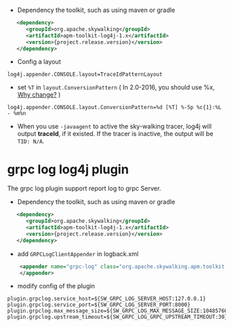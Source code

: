* Dependency the toolkit, such as using maven or gradle
```xml
   <dependency>
      <groupId>org.apache.skywalking</groupId>
      <artifactId>apm-toolkit-log4j-1.x</artifactId>
      <version>{project.release.version}</version>
   </dependency>
```

* Config a layout
```properties
log4j.appender.CONSOLE.layout=TraceIdPatternLayout
```

* set `%T` in `layout.ConversionPattern` ( In 2.0-2016, you should use %x, [Why change?](https://github.com/wu-sheng/sky-walking/issues/77) )
```properties
log4j.appender.CONSOLE.layout.ConversionPattern=%d [%T] %-5p %c{1}:%L - %m%n
```

* When you use `-javaagent` to active the sky-walking tracer, log4j will output **traceId**, if it existed. If the tracer is inactive, the output will be `TID: N/A`.

# grpc log log4j plugin

The grpc log plugin support report log to grpc Server. 

* Dependency the toolkit, such as using maven or gradle

```xml
   <dependency>
      <groupId>org.apache.skywalking</groupId>
      <artifactId>apm-toolkit-log4j-1.x</artifactId>
      <version>{project.release.version}</version>
   </dependency>
```

* add `GRPCLogClientAppender` in logback.xml

```xml
    <appender name="grpc-log" class="org.apache.skywalking.apm.toolkit.log.log4j.v1.x.log.GRPCLogClientAppender">
    </appender>
```

*  modify config of the plugin 
```properties
plugin.grpclog.service_host=${SW_GRPC_LOG_SERVER_HOST:127.0.0.1}
plugin.grpclog.service_port=${SW_GRPC_LOG_SERVER_PORT:8000}
plugin.grpclog.max_message_size=${SW_GRPC_LOG_MAX_MESSAGE_SIZE:10485760}
plugin.grpclog.upstream_timeout=${SW_GRPC_LOG_GRPC_UPSTREAM_TIMEOUT:30}
```